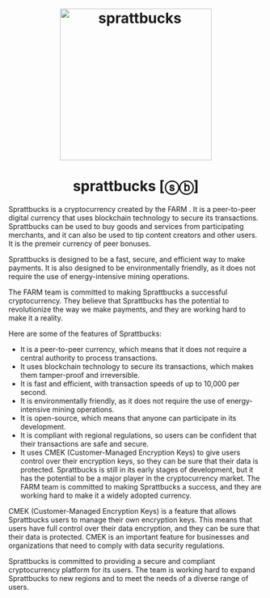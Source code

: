<h1 align="center">
<img src="https://www.parthenonfoods.com/cdn/shop/products/rigagoldsprats270g_grande.png?v=1622254255" alt="sprattbucks" width="300"/>
<br/><br/>
sprattbucks [ⓢⓑ]  
</h1>

Sprattbucks is a cryptocurrency created by the FARM . It is a peer-to-peer digital currency that uses blockchain technology to secure its transactions. Sprattbucks can be used to buy goods and services from participating merchants, and it can also be used to tip content creators and other users. It is the premeir currency of peer bonuses.

Sprattbucks is designed to be a fast, secure, and efficient way to make payments. It is also designed to be environmentally friendly, as it does not require the use of energy-intensive mining operations.

The FARM team is committed to making Sprattbucks a successful cryptocurrency. They believe that Sprattbucks has the potential to revolutionize the way we make payments, and they are working hard to make it a reality.

Here are some of the features of Sprattbucks:

- It is a peer-to-peer currency, which means that it does not require a central authority to process transactions.
- It uses blockchain technology to secure its transactions, which makes them tamper-proof and irreversible.
- It is fast and efficient, with transaction speeds of up to 10,000 per second.
- It is environmentally friendly, as it does not require the use of energy-intensive mining operations.
- It is open-source, which means that anyone can participate in its development.
- It is compliant with regional regulations, so users can be confident that their transactions are safe and secure.
- It uses CMEK (Customer-Managed Encryption Keys) to give users control over their encryption keys, so they can be sure that their data is protected.
Sprattbucks is still in its early stages of development, but it has the potential to be a major player in the cryptocurrency market. The FARM team is committed to making Sprattbucks a success, and they are working hard to make it a widely adopted currency.

CMEK (Customer-Managed Encryption Keys) is a feature that allows Sprattbucks users to manage their own encryption keys. This means that users have full control over their data encryption, and they can be sure that their data is protected. CMEK is an important feature for businesses and organizations that need to comply with data security regulations.

Sprattbucks is committed to providing a secure and compliant cryptocurrency platform for its users. The team is working hard to expand Sprattbucks to new regions and to meet the needs of a diverse range of users.
